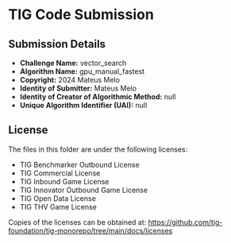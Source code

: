 # TIG Code Submission

## Submission Details

* **Challenge Name:** vector_search
* **Algorithm Name:** gpu_manual_fastest
* **Copyright:** 2024 Mateus Melo
* **Identity of Submitter:** Mateus Melo
* **Identity of Creator of Algorithmic Method:** null
* **Unique Algorithm Identifier (UAI):** null

## License

The files in this folder are under the following licenses:
* TIG Benchmarker Outbound License
* TIG Commercial License
* TIG Inbound Game License
* TIG Innovator Outbound Game License
* TIG Open Data License
* TIG THV Game License

Copies of the licenses can be obtained at:
https://github.com/tig-foundation/tig-monorepo/tree/main/docs/licenses